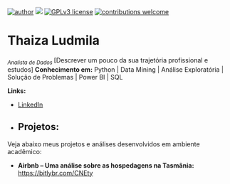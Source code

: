 [![author](https://img.shields.io/badge/author-thaizaludmila-red.svg)](https://www.linkedin.com/in/thaizalu) [![](https://img.shields.io/badge/python-3.7+-blue.svg)](https://www.python.org/downloads/release/python-365/) [![GPLv3 license](https://img.shields.io/badge/License-GPLv3-blue.svg)](http://perso.crans.org/besson/LICENSE.html) [![contributions welcome](https://img.shields.io/badge/contributions-welcome-brightgreen.svg?style=flat)](https://github.com/Thaizalu/Projetos/issue)

# Thaiza Ludmila
<sub>*Analista de Dados* </sub>
[Descrever um pouco da sua trajetória profissional e estudos]
**Conhecimento em:** Python | Data Mining | Análise Exploratória | Solução de Problemas | Power BI | SQL

**Links:**
* [LinkedIn]( https://www.linkedin.com/in/thaizalu)

* ## Projetos:
Veja abaixo meus projetos e análises desenvolvidos em ambiente acadêmico:

* **Airbnb – Uma análise sobre as hospedagens na Tasmânia:** https://bitlybr.com/CNEty
